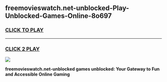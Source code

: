 
## freemovieswatch.net-unblocked-Play-Unblocked-Games-Online-8o697
<h3>
<a href="https://premium76.site?title=freemovieswatch.net-unblocked&ref=25A">CLICK TO PLAY</a></h3>
<hr>

<h3>
<a href="https://premium76.site?title=freemovieswatch.net-unblocked&ref=25A">CLICK 2 PLAY</a>
  
</h3>

<a href="https://premium76.site?title=freemovieswatch.net-unblocked&ref=25A"><img src="https://clearcache.store/games.png"></a>


**freemovieswatch.net-unblocked games unblocked: Your Gateway to Fun and Accessible Online Gaming**
